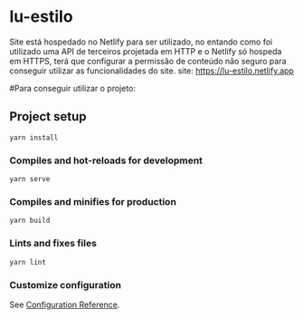 # lu-estilo

Site está hospedado no Netlify para ser utilizado, no entando como foi utilizado uma API de terceiros projetada em HTTP e o Netlify só hospeda em HTTPS, terá que configurar a permissão de conteúdo não seguro para conseguir utilizar as funcionalidades do site.
site: https://lu-estilo.netlify.app


#Para conseguir utilizar o projeto:
## Project setup
```
yarn install
```

### Compiles and hot-reloads for development
```
yarn serve
```

### Compiles and minifies for production
```
yarn build
```

### Lints and fixes files
```
yarn lint
```

### Customize configuration
See [Configuration Reference](https://cli.vuejs.org/config/).
